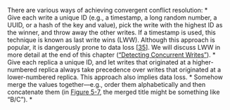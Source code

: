 There are various ways of achieving convergent conflict resolution: *  
Give each write a unique ID (e.g., a timestamp, a long random number, a UUID, or a hash of the key
and value), pick the write with the highest ID as the winner, and throw away the other writes.
If a timestamp is used, this technique is known as last write wins (LWW). Although this approach
is popular, it is dangerously prone to data loss
[[35](ch05.html#Daily2013te_ch5)].
We will discuss LWW in more detail at the end of this chapter ([“Detecting Concurrent Writes”](#sec_replication_concurrent)). *  Give each replica a unique ID, and let writes that originated at a higher-numbered replica
always take precedence over writes that originated at a lower-numbered replica. This approach also implies
data loss. *  Somehow merge the values together—e.g., order them alphabetically and then concatenate them (in
[Figure 5-7](#fig_replication_write_conflict), the merged title might be something like “B/C”). * 